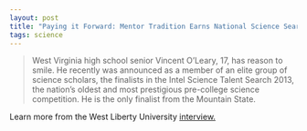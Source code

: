 ```yaml
---
layout: post
title: "Paying it Forward: Mentor Tradition Earns National Science Search Honor"
tags: science
---
```


> West Virginia high school senior Vincent O’Leary, 17, has reason to smile. He recently was announced as a member of an elite group of science scholars, the finalists in the Intel Science Talent Search 2013, the nation’s oldest and most prestigious pre-college science competition. He is the only finalist from the Mountain State.

Learn more from the West Liberty University [interview.](http://westliberty.edu/news/news/paying-it-forward-student-vincent-oleary-dr-zac-loughman-continue-wlus-mentor-tradition-earn-national-science-search-honor/)